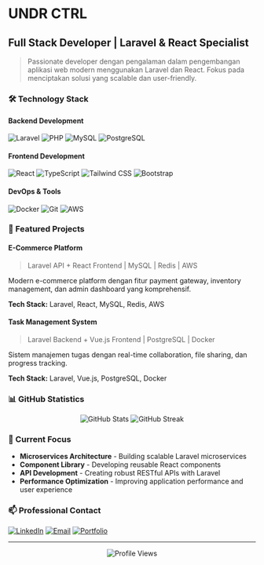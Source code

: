 # UNDR CTRL

## Full Stack Developer | Laravel & React Specialist

> Passionate developer dengan pengalaman dalam pengembangan aplikasi web modern menggunakan Laravel dan React. Fokus pada menciptakan solusi yang scalable dan user-friendly.

### 🛠️ Technology Stack

#### **Backend Development**
![Laravel](https://img.shields.io/badge/Laravel-FF2D20?style=for-the-badge&logo=laravel&logoColor=white)
![PHP](https://img.shields.io/badge/PHP-777BB4?style=for-the-badge&logo=php&logoColor=white)
![MySQL](https://img.shields.io/badge/MySQL-4479A1?style=for-the-badge&logo=mysql&logoColor=white)
![PostgreSQL](https://img.shields.io/badge/PostgreSQL-336791?style=for-the-badge&logo=postgresql&logoColor=white)

#### **Frontend Development**
![React](https://img.shields.io/badge/React-20232A?style=for-the-badge&logo=react&logoColor=61DAFB)
![TypeScript](https://img.shields.io/badge/TypeScript-007ACC?style=for-the-badge&logo=typescript&logoColor=white)
![Tailwind CSS](https://img.shields.io/badge/Tailwind_CSS-38B2AC?style=for-the-badge&logo=tailwind-css&logoColor=white)
![Bootstrap](https://img.shields.io/badge/Bootstrap-563D7C?style=for-the-badge&logo=bootstrap&logoColor=white)

#### **DevOps & Tools**
![Docker](https://img.shields.io/badge/Docker-2496ED?style=for-the-badge&logo=docker&logoColor=white)
![Git](https://img.shields.io/badge/Git-F05032?style=for-the-badge&logo=git&logoColor=white)
![AWS](https://img.shields.io/badge/AWS-232F3E?style=for-the-badge&logo=amazon-aws&logoColor=white)

### 🚀 Featured Projects

#### **E-Commerce Platform**
> Laravel API + React Frontend | MySQL | Redis | AWS

Modern e-commerce platform dengan fitur payment gateway, inventory management, dan admin dashboard yang komprehensif.

**Tech Stack:** Laravel, React, MySQL, Redis, AWS

#### **Task Management System**
> Laravel Backend + Vue.js Frontend | PostgreSQL | Docker

Sistem manajemen tugas dengan real-time collaboration, file sharing, dan progress tracking.

**Tech Stack:** Laravel, Vue.js, PostgreSQL, Docker

### 📊 GitHub Statistics

<div align="center">
  <img src="https://github-readme-stats.vercel.app/api?username=YOUR_USERNAME&show_icons=true&theme=dark&hide_border=true" alt="GitHub Stats" />
  <img src="https://github-readme-streak-stats.herokuapp.com/?user=YOUR_USERNAME&theme=dark&hide_border=true" alt="GitHub Streak" />
</div>

### 🎯 Current Focus

- **Microservices Architecture** - Building scalable Laravel microservices
- **Component Library** - Developing reusable React components
- **API Development** - Creating robust RESTful APIs with Laravel
- **Performance Optimization** - Improving application performance and user experience

### 📫 Professional Contact

[![LinkedIn](https://img.shields.io/badge/LinkedIn-0077B5?style=for-the-badge&logo=linkedin&logoColor=white)](https://linkedin.com/in/yourusername)
[![Email](https://img.shields.io/badge/Email-D14836?style=for-the-badge&logo=gmail&logoColor=white)](mailto:your.email@example.com)
[![Portfolio](https://img.shields.io/badge/Portfolio-000000?style=for-the-badge&logo=About.me&logoColor=white)](https://yourportfolio.com)

---

<div align="center">
  <img src="https://komarev.com/ghpvc/?username=YOUR_USERNAME&style=flat-square&color=blue" alt="Profile Views"/>
</div>
